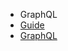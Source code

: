 
- GraphQL
- [Guide](modules/graphql/graphql-guide.md)
- [GraphQL](modules/graphql/graphql-node.md)
<br/>